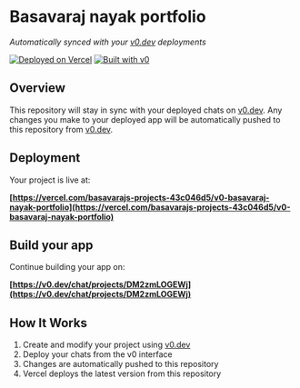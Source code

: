 # Basavaraj nayak portfolio

*Automatically synced with your [v0.dev](https://v0.dev) deployments*

[![Deployed on Vercel](https://img.shields.io/badge/Deployed%20on-Vercel-black?style=for-the-badge&logo=vercel)](https://vercel.com/basavarajs-projects-43c046d5/v0-basavaraj-nayak-portfolio)
[![Built with v0](https://img.shields.io/badge/Built%20with-v0.dev-black?style=for-the-badge)](https://v0.dev/chat/projects/DM2zmLOGEWj)

## Overview

This repository will stay in sync with your deployed chats on [v0.dev](https://v0.dev).
Any changes you make to your deployed app will be automatically pushed to this repository from [v0.dev](https://v0.dev).

## Deployment

Your project is live at:

**[https://vercel.com/basavarajs-projects-43c046d5/v0-basavaraj-nayak-portfolio](https://vercel.com/basavarajs-projects-43c046d5/v0-basavaraj-nayak-portfolio)**

## Build your app

Continue building your app on:

**[https://v0.dev/chat/projects/DM2zmLOGEWj](https://v0.dev/chat/projects/DM2zmLOGEWj)**

## How It Works

1. Create and modify your project using [v0.dev](https://v0.dev)
2. Deploy your chats from the v0 interface
3. Changes are automatically pushed to this repository
4. Vercel deploys the latest version from this repository